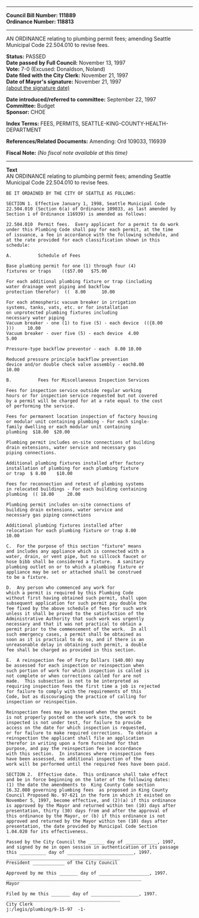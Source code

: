 * * * * *  
  
**Council Bill Number: [](#h0)[](#h2)111889**   
**Ordinance Number: 118813**  
  
* * * * *  
  
AN ORDINANCE relating to plumbing permit fees; amending Seattle Municipal Code 22.504.010 to revise fees.  
  
**Status:** PASSED   
**Date passed by Full Council:** November 13, 1997   
**Vote:** 7-0 (Excused: Donaldson, Noland)   
**Date filed with the City Clerk:** November 21, 1997   
**Date of Mayor's signature:** November 21, 1997   
[(about the signature date)](/~public/approvaldate.htm)   
  
  
**Date introduced/referred to committee:** September 22, 1997   
**Committee:** Budget   
**Sponsor:** CHOE   
  
**Index Terms:** FEES, PERMITS, SEATTLE-KING-COUNTY-HEALTH-DEPARTMENT  
  
**References/Related Documents:** Amending: Ord 109033, 116939  
  
**Fiscal Note:** *(No fiscal note available at this time)*  
  
* * * * *  
  
**Text**  
    AN ORDINANCE relating to plumbing permit fees; amending Seattle  
    Municipal Code 22.504.010 to revise fees.  
  
    BE IT ORDAINED BY THE CITY OF SEATTLE AS FOLLOWS:  
  
    SECTION 1. Effective January 1, 1998, Seattle Municipal Code  
    22.504.010 (Section 6(a) of Ordinance 109033, as last amended by  
    Section 1 of Ordinance 116939) is amended as follows:  
  
    22.504.010  Permit fees.  Every applicant for a permit to do work  
    under this Plumbing Code shall pay for each permit, at the time  
    of issuance, a fee in accordance with the following schedule, and  
    at the rate provided for each classification shown in this  
    schedule:  
  
    A.          Schedule of Fees  
  
    Base plumbing permit for one (1) through four (4)  
    fixtures or traps    (($57.00   $75.00  
  
    For each additional plumbing fixture or trap (including  
    water drainage vent piping and backflow  
    protection therefor)  ((  8.00      10.00  
  
    For each atmospheric vacuum breaker in irrigation  
    systems, tanks, vats, etc. or for installation  
    on unprotected plumbing fixtures including  
    necessary water piping  
    Vacuum breaker - one (1) to five (5) - each device  (({8.00  
    }))     10.00  
    Vacuum breaker - over five (5) - each device  4.00  
    5.00  
  
    Pressure-type backflow preventor - each  8.00 10.00  
  
    Reduced pressure principle backflow prevention  
    device and/or double check valve assembly - each8.00  
    10.00  
  
    B.          Fees for Miscellaneous Inspection Services  
  
    Fees for inspection service outside regular working  
    hours or for inspection service requested but not covered  
    by a permit will be charged for at a rate equal to the cost  
    of performing the service.  
  
    Fees for permanent location inspection of factory housing  
    or modular unit containing plumbing - For each single-  
    family dwelling or each modular unit containing  
    plumbing  $18.00  $20.00  
  
    Plumbing permit includes on-site connections of building  
    drain extensions, water service and necessary gas  
    piping connections.  
  
    Additional plumbing fixtures installed after factory  
    installation of plumbing for each plumbing fixture  
    or trap  $ 8.00    $10.00  
  
    Fees for reconnection and retest of plumbing systems  
    in relocated buildings - For each building containing  
    plumbing  (( 18.00     20.00  
  
    Plumbing permit includes on-site connections of  
    building drain extensions, water service and  
    necessary gas piping connections  
  
    Additional plumbing fixtures installed after  
    relocation for each plumbing fixture or trap 8.00  
    10.00  
  
    C.  For the purpose of this section "fixture" means  
    and includes any appliance which is connected with a  
    water, drain, or vent pipe, but no sillcock faucet or  
    hose bibb shall be considered a fixture.  A sanitary  
    plumbing outlet on or to which a plumbing fixture or  
    appliance may be set or attached shall be construed  
    to be a fixture.  
  
    D.  Any person who commenced any work for  
    which a permit is required by this Plumbing Code  
    without first having obtained such permit, shall upon  
    subsequent application for such permit pay double the  
    fee fixed by the above schedule of fees for such work  
    unless it shall be proved to the satisfaction of the  
    Administrative Authority that such work was urgently  
    necessary and that it was not practical to obtain a  
    permit prior to the commencement of the work.  In all  
    such emergency cases, a permit shall be obtained as  
    soon as it is practical to do so, and if there is an  
    unreasonable delay in obtaining such permit, a double  
    fee shall be charged as provided in this section.  
  
    E.  A reinspection fee of Forty Dollars ($40.00) may  
    be assessed for each inspection or reinspection when  
    such portion of work for which inspection is called is  
    not complete or when corrections called for are not  
    made.  This subsection is not to be interpreted as  
    requiring inspection fees the first time a job is rejected  
    for failure to comply with the requirements of this  
    Code, but as discouraging the practice of calling for  
    inspection or reinspection.  
  
    Reinspection fees may be assessed when the permit  
    is not properly posted on the work site, the work to be  
    inspected is not under test, for failure to provide  
    access on the date for which inspection is requested,  
    or for failure to make required corrections.  To obtain a  
    reinspection the applicant shall file an application  
    therefor in writing upon a form furnished for that  
    purpose, and pay the reinspection fee in accordance  
    with this section.  In instances where reinspection fees  
    have been assessed, no additional inspection of the  
    work will be performed until the required fees have been paid.  
  
    SECTION 2.  Effective date.  This ordinance shall take effect  
    and be in force beginning on the later of the following dates:  
    (1) the date the amendments to  King County Code section  
    16.32.080 governing plumbing fees  as proposed in King County  
    Council Proposed No. 97-621 in the form in which it existed on  
    November 5, 1997, become effective, and (2)(a) if this ordinance  
    is approved by the Mayor and returned within ten (10) days after  
    presentation, thirty (30) days from and after the approval of  
    this ordinance by the Mayor, or (b) if this ordinance is not  
    approved and returned by the Mayor within ten (10) days after  
    presentation, the date provided by Municipal Code Section  
    1.04.020 for its effectiveness.  
  
    Passed by the City Council the ______ day of ____________, 1997,  
    and signed by me in open session in authentication of its passage  
    this __________ day of _________________________, 1997.  
    ___________________________________________  
    President ____________ of the City Council  
  
    Approved by me this _______ day of ___________________, 1997.  
    ___________________________________________________  
    Mayor  
  
    Filed by me this _______ day of __________________, 1997.  
    ___________________________________________  
    City Clerk  
    j:/legis/plumbing/9-15-97  -1-  
